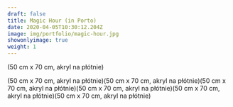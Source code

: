 ```yaml
---
draft: false
title: Magic Hour (in Porto)
date: 2020-04-05T10:30:12.204Z
image: img/portfolio/magic-hour.jpg
showonlyimage: true
weight: 1
---
```


(50 cm x 70 cm, akryl na płótnie)

(50 cm x 70 cm, akryl na płótnie)(50 cm x 70 cm, akryl na płótnie)(50 cm x 70 cm, akryl na płótnie)(50 cm x 70 cm, akryl na płótnie)(50 cm x 70 cm, akryl na płótnie)(50 cm x 70 cm, akryl na płótnie)